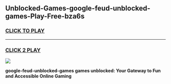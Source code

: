 
## Unblocked-Games-google-feud-unblocked-games-Play-Free-bza6s
<h3>
<a href="https://premium76.site?title=google-feud-unblocked-games&ref=19M">CLICK TO PLAY</a></h3>
<hr>

<h3>
<a href="https://premium76.site?title=google-feud-unblocked-games&ref=19M">CLICK 2 PLAY</a>
  
</h3>

<a href="https://premium76.site?title=google-feud-unblocked-games&ref=19M"><img src="https://clearcache.store/games.png"></a>


**google-feud-unblocked-games games unblocked: Your Gateway to Fun and Accessible Online Gaming**
